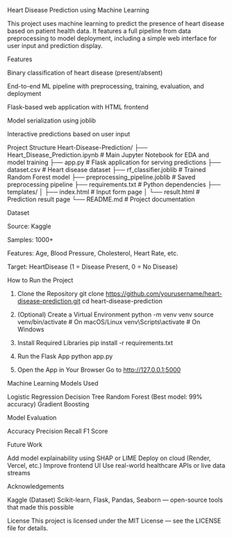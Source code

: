 Heart Disease Prediction using Machine Learning

This project uses machine learning to predict the presence of heart disease based on patient health data. It features a full pipeline from data preprocessing to model deployment, including a simple web interface for user input and prediction display.


Features

Binary classification of heart disease (present/absent)

End-to-end ML pipeline with preprocessing, training, evaluation, and deployment

Flask-based web application with HTML frontend

Model serialization using joblib

Interactive predictions based on user input


Project Structure
Heart-Disease-Prediction/
├── Heart_Disease_Prediction.ipynb       # Main Jupyter Notebook for EDA and model training
├── app.py                               # Flask application for serving predictions
├── dataset.csv                          # Heart disease dataset
├── rf_classifier.joblib                 # Trained Random Forest model
├── preprocessing_pipeline.joblib        # Saved preprocessing pipeline
├── requirements.txt                     # Python dependencies
├── templates/
│   ├── index.html                       # Input form page
│   └── result.html                      # Prediction result page
└── README.md                            # Project documentation


Dataset

Source: Kaggle

Samples: 1000+

Features: Age, Blood Pressure, Cholesterol, Heart Rate, etc.

Target: HeartDisease (1 = Disease Present, 0 = No Disease)


How to Run the Project

1. Clone the Repository
git clone https://github.com/yourusername/heart-disease-prediction.git
cd heart-disease-prediction

2. (Optional) Create a Virtual Environment
python -m venv venv
source venv/bin/activate        # On macOS/Linux
venv\Scripts\activate           # On Windows

3. Install Required Libraries
pip install -r requirements.txt

4. Run the Flask App
python app.py

5. Open the App in Your Browser
Go to http://127.0.0.1:5000


Machine Learning Models Used

Logistic Regression
Decision Tree
Random Forest (Best model: 99% accuracy)
Gradient Boosting


Model Evaluation

Accuracy
Precision
Recall
F1 Score


Future Work

Add model explainability using SHAP or LIME
Deploy on cloud (Render, Vercel, etc.)
Improve frontend UI
Use real-world healthcare APIs or live data streams


Acknowledgements

Kaggle (Dataset)
Scikit-learn, Flask, Pandas, Seaborn — open-source tools that made this possible

License
This project is licensed under the MIT License — see the LICENSE file for details.